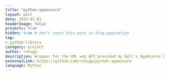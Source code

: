 ```yaml
---
title: "python-appassure"
layout: post
date: 2015-01-01
headerImage: false
projects: true
hidden: true # don't count this post in blog pagination
tag:
- python-library
category: project
author: rshipp
description: Wrapper for the XML web API provided by Dell's AppAssure backup servers.
externalLink: https://github.com/rshipp/python-appassure
language: Python
---
```

